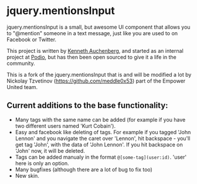 jquery.mentionsInput
=================
jquery.mentionsInput is a small, but awesome UI component that allows you to "@mention" someone in a text message, just like you are used to on Facebook or Twitter.

This project is written by [Kenneth Auchenberg](http://kenneth.io), and started as an internal project at [Podio](http://podio.com), but has then been open sourced to give it a life in the community.

This is a fork of the jquery.mentionsInput that is and will be modified a lot by Nickolay Tzvetinov (https://github.com/meddle0x53) part of the Empower United team.

## Current additions to the base functionality:
- Many tags with the same name can be added (for example if you have two different users named 'Kurt Cobain').
- Easy and facebook like deleting of tags. For example if you tagged 'John Lennon' and you navigate the caret over 'Lennon', hit backspace - you'll get tag 'John', with the data of 'John Lennon'. If you hit backspace on 'John' now, it will be deleted.
- Tags can be added manualy in the format ```@[some-tag](user:id)```. 'user' here is only an option.
- Many bugfixes (although there are a lot of bug to fix too)
- New skin.
